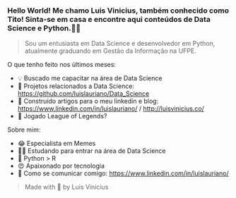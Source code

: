 ### Hello World! Me chamo Luis Vinicius, também conhecido como Tito! Sinta-se em casa e encontre aqui conteúdos de Data Science e Python.👋🏾

> Sou um entusiasta em Data Science e desenvolvedor em Python, atualmente graduando em Gestão da Informação na UFPE.


O que tenho feito nos últimos meses: 

- 💡 Buscado me capacitar na área de Data Science 
- 📌 Projetos relacionados a Data Science: https://github.com/luislauriano/Data_Science
- 📝 Construído artigos para o meu linkedin e blog: https://www.linkedin.com/in/luislauriano/ / http://luisvinicius.co/
- 🙈 Jogado League of Legends? 

Sobre mim: 

- 😂 Especialista em Memes
- 💪🏾 Estudando para entrar na área de Data Science 
- 🐍 Python > R 
- 😍 Apaixonado por tecnologia 
- 📢 Como se comunicar comigo: https://www.linkedin.com/in/luislauriano/

> Made with 💖 by Luis Vinicius
